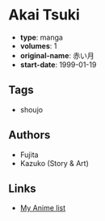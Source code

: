# Akai Tsuki

-   **type**: manga
-   **volumes**: 1
-   **original-name**: 赤い月
-   **start-date**: 1999-01-19

## Tags

-   shoujo

## Authors

-   Fujita
-   Kazuko (Story & Art)

## Links

-   [My Anime list](https://myanimelist.net/manga/72027/Akai_Tsuki)
